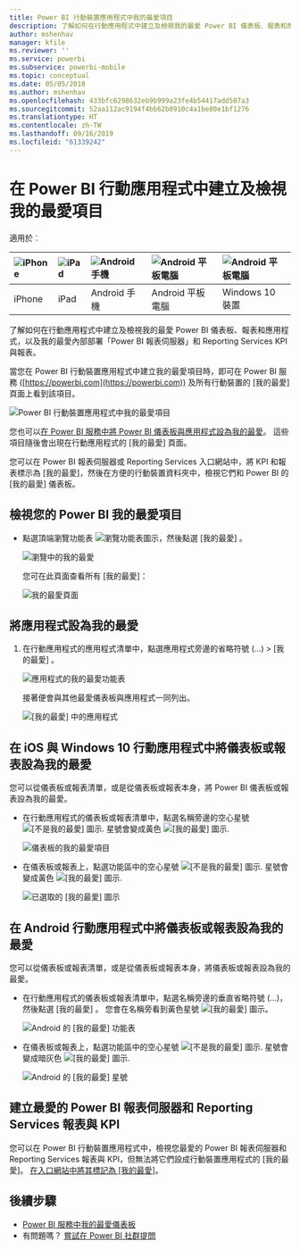 ```yaml
---
title: Power BI 行動裝置應用程式中我的最愛項目
description: 了解如何在行動應用程式中建立及檢視我的最愛 Power BI 儀表板、報表和應用程式，以及「Power BI 報表伺服器」和 Reporting Services 報表與 KPI。
author: mshenhav
manager: kfile
ms.reviewer: ''
ms.service: powerbi
ms.subservice: powerbi-mobile
ms.topic: conceptual
ms.date: 05/05/2018
ms.author: mshenhav
ms.openlocfilehash: 433bfc6298632eb9b999a23fe4b54417add507a3
ms.sourcegitcommit: 52aa112ac9194f4bb62b0910c4a1be80e1bf1276
ms.translationtype: HT
ms.contentlocale: zh-TW
ms.lasthandoff: 09/16/2019
ms.locfileid: "61339242"
---
```

# <a name="make-and-view-favorites-in-the-power-bi-mobile-apps"></a>在 Power BI 行動應用程式中建立及檢視我的最愛項目
適用於︰

| ![iPhone](./media/mobile-apps-favorites/iphone-logo-50-px.png) | ![iPad](./media/mobile-apps-favorites/ipad-logo-50-px.png) | ![Android 手機](./media/mobile-apps-favorites/android-phone-logo-50-px.png) | ![Android 平板電腦](./media/mobile-apps-favorites/android-tablet-logo-50-px.png) | ![Android 平板電腦](./media/mobile-apps-favorites/win-10-logo-50-px.png) |
|:--- |:--- |:--- |:--- |:--- |
| iPhone |iPad |Android 手機 |Android 平板電腦 |Windows 10 裝置 |

了解如何在行動應用程式中建立及檢視我的最愛 Power BI 儀表板、報表和應用程式，以及我的最愛內部部署「Power BI 報表伺服器」和 Reporting Services KPI 與報表。

當您在 Power BI 行動裝置應用程式中建立我的最愛項目時，即可在 Power BI 服務 ([https://powerbi.com](https://powerbi.com)) 及所有行動裝置的 [我的最愛] 頁面上看到該項目。 

![Power BI 行動裝置應用程式中我的最愛項目](./media/mobile-apps-favorites/power-bi-android-favorites-reports.png)


您也可以[在 Power BI 服務中將 Power BI 儀表板與應用程式設為我的最愛](../end-user-favorite.md)。 這些項目隨後會出現在行動應用程式的 [我的最愛] 頁面。

您可以在 Power BI 報表伺服器或 Reporting Services 入口網站中，將 KPI 和報表標示為 [我的最愛]，然後在方便的行動裝置資料夾中，檢視它們和 Power BI 的 [我的最愛] 儀表板。

## <a name="view-your-power-bi-favorites"></a>檢視您的 Power BI 我的最愛項目
* 點選頂端瀏覽功能表 ![瀏覽功能表圖示](./media/mobile-apps-favorites/power-bi-iphone-global-nav-button.png)，然後點選 [我的最愛]  。
  
  ![瀏覽中的我的最愛](./media/mobile-apps-favorites/power-bi-ipad-faves-pbi-report-server.png)
  
  您可在此頁面查看所有 [我的最愛]：
  
  ![我的最愛頁面](./media/mobile-apps-favorites/power-bi-ipad-favorites.png)

## <a name="make-an-app-a-favorite"></a>將應用程式設為我的最愛
1. 在行動應用程式的應用程式清單中，點選應用程式旁邊的省略符號 (...) > [我的最愛]  。
   
    ![應用程式的我的最愛功能表](./media/mobile-apps-favorites/power-bi-android-favorite-app-ellipsis.png)
   
    接著便會與其他最愛儀表板與應用程式一同列出。
   
    ![[我的最愛] 中的應用程式](./media/mobile-apps-favorites/power-bi-android-favorite-apps.png)

## <a name="make-a-dashboard-or-report-a-favorite-in-the-ios-and-windows-10-mobile-apps"></a>在 iOS 與 Windows 10 行動應用程式中將儀表板或報表設為我的最愛
您可以從儀表板或報表清單，或是從儀表板或報表本身，將 Power BI 儀表板或報表設為我的最愛。

* 在行動應用程式的儀表板或報表清單中，點選名稱旁邊的空心星號 ![[不是我的最愛] 圖示](./././media/mobile-apps-favorites/power-bi-mobile-not-favorite-icon.png). 星號會變成黃色 ![[我的最愛] 圖示](./././media/mobile-apps-favorites/power-bi-mobile-yes-favorite-icon.png).
  
    ![儀表板的我的最愛項目](./media/mobile-apps-favorites/power-bi-mobile-make-dashboard-favorite.png)
* 在儀表板或報表上，點選功能區中的空心星號 ![[不是我的最愛] 圖示](./././media/mobile-apps-favorites/power-bi-mobile-not-favorite-icon.png). 星號會變成黃色 ![[我的最愛] 圖示](./././media/mobile-apps-favorites/power-bi-mobile-yes-favorite-icon.png).
  
    ![已選取的 [我的最愛] 圖示](./media/mobile-apps-favorites/power-bi-mobile-favorite-selected.png)

## <a name="make-a-dashboard-or-report-a-favorite-in-the-android-mobile-apps"></a>在 Android 行動應用程式中將儀表板或報表設為我的最愛
您可以從儀表板或報表清單，或是從儀表板或報表本身，將儀表板或報表設為我的最愛。

* 在行動應用程式的儀表板或報表清單中，點選名稱旁邊的垂直省略符號 (...)，然後點選 [我的最愛]  。 您會在名稱旁看到黃色星號 ![[我的最愛] 圖示](./././media/mobile-apps-favorites/power-bi-mobile-yes-favorite-icon.png)。
  
    ![Android 的 [我的最愛] 功能表](./media/mobile-apps-favorites/power-bi-android-make-favorite.png)
* 在儀表板或報表上，點選功能區中的空心星號 ![[不是我的最愛] 圖示](./././media/mobile-apps-favorites/power-bi-mobile-not-favorite-icon.png). 星號會變成暗灰色 ![[我的最愛] 圖示](./media/mobile-apps-favorites/power-bi-android-favorite-icon.png).
  
    ![Android 的 [我的最愛] 星號](./media/mobile-apps-favorites/power-bi-android-favorite-in-dashboard.png)

## <a name="make-favorite-power-bi-report-server-and-reporting-services-reports-and-kpis"></a>建立最愛的 Power BI 報表伺服器和 Reporting Services 報表與 KPI
您可以在 Power BI 行動裝置應用程式中，檢視您最愛的 Power BI 報表伺服器和 Reporting Services 報表與 KPI，但無法將它們設成行動裝置應用程式的 [我的最愛]。 [在入口網站中將其標記為 [我的最愛]](../../report-server/tutorial-explore-report-server-web-portal.md#tag-your-favorites)。 

## <a name="next-steps"></a>後續步驟
* [Power BI 服務中我的最愛儀表板](../end-user-favorite.md) 
* 有問題嗎？ [嘗試在 Power BI 社群提問](http://community.powerbi.com/)

